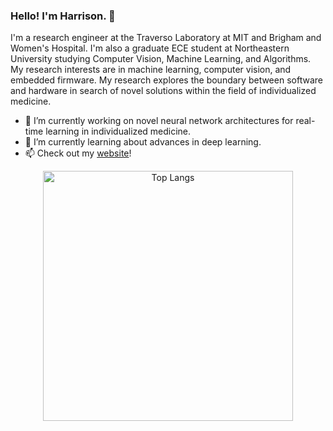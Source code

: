 <!--
**harrisonlsun/harrisonlsun** is a ✨ _special_ ✨ repository because its `README.md` (this file) appears on your GitHub profile.

Here are some ideas to get you started:

- 🔭 I’m currently working on ...
- 🌱 I’m currently learning ...
- 👯 I’m looking to collaborate on ...
- 🤔 I’m looking for help with ...
- 💬 Ask me about ...
- 📫 How to reach me: ...
- 😄 Pronouns: ...
- ⚡ Fun fact: ...
-->

### Hello! I'm Harrison. 👋

I'm a research engineer at the Traverso Laboratory at MIT and Brigham and Women's Hospital. I'm also a graduate ECE student at Northeastern University studying Computer Vision, Machine Learning, and Algorithms. My research interests are in machine learning, computer vision, and embedded firmware. My research explores the boundary between software and hardware in search of novel solutions within the field of individualized medicine.  

- 🔭 I’m currently working on novel neural network architectures for real-time learning in individualized medicine.
- 🌱 I’m currently learning about advances in deep learning.
- 📫 Check out my [website](https://www.hlsun.dev)! 

<div align="center">
  <a href="https://github.com/harrisonlsun/github-readme-stats">
    <img src="https://github-readme-stats.vercel.app/api/top-langs/?username=harrisonlsun&layout=donut-vertical&theme=transparent&hide_border=true&langs_count=4&hide=XS,XSLT,CMake,Makefile,TeX&size_weight=0&count_weight=1" alt="Top Langs" width="400" height="400"/>
  </a>
</div>
